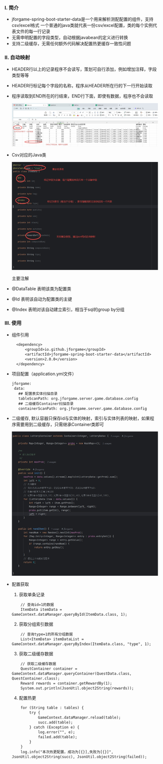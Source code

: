 ### Ⅰ. 简介

- jforgame-spring-boot-starter-data是一个用来解析测配配置的组件，支持csv/excel格式
  一个普通的java类就代表一份csv/excel配置，类的每个实例代表文件的每一行记录
- 无需申明配置的字段类型，自动根据javabean的定义进行转换
- 支持二级缓存，无需任何额外代码解决配置热更缓存一致性问题


### Ⅱ. 自动映射

- HEADER行以上的记录程序不会读写，策划可自行添加，例如增加注释，字段类型等等
- HEADER行标记每个字段的名称，程序从HEADER所在行的下一行开始读取
- 程序读取到END所在的行结束，END行下面，即使有数据，程序也不会读取

  ![Image](../screenshots/csv_file.jpg "配置csv格式")

- Csv对应的Java类

  ![image](../screenshots/csv_bean.jpg "配置对应的java实体")

  主要注解
- @DataTable 表明该类为配置类
- @Id 表明该自动为配置类的主键
- @Index 表明对该自动建立索引，相当于sql的group by分组  

### Ⅲ. 使用
- 组件引用
  ```
    <dependency>
        <groupId>io.github.jforgame</groupId>
        <artifactId>jforgame-spring-boot-starter-data</artifactId>
        <version>2.0.0</version>
    </dependency>
  ```    
- 项目配置（application.yml文件）
   ```
  jforgame:
    data:
      ## 配置表实体扫描目录
      tableScanPath: org.jforgame.server.game.database.config
      ## 二级缓存Container扫描目录
      containerScanPath: org.jforgame.server.game.database.config
  ```

- 二级缓存, 默认容器只保存id与实体的映射，索引与实体列表的映射，如果程序需要用到二级缓存，只需继承Container类即可  

  ![Image](../screenshots/csv_cache.jpg "配置二级缓存容器")

- 配置获取
  1. 获取单条记录
  ```
      // 查询id=1的数据
      ItemData itemData = GameContext.dataManager.queryById(ItemData.class, 1);
  ```
  2. 获取分组索引数据
  ```
      // 查询type=1的所有分组数据
      List<ItemData> itemDataList = GameContext.dataManager.queryByIndex(ItemData.class, "type", 1);
  ```
  3. 获取二级缓存数据
  ```
      // 获取二级缓存数据
      QuestContainer container = GameContext.dataManager.queryContainer(QuestData.class, QuestContainer.class);
      Reward rewards = container.getRewardBy(1);
      System.out.println(JsonUtil.object2String(rewards));
  ```
  4. 配置热更
  ```
      for (String table : tables) {
          try {
              GameContext.dataManager.reload(table);
              succ.add(table);
          } catch (Exception e) {
              log.error("", e);
              failed.add(table);
          }
      }
      log.info("本次热更配置，成功为[{}],失败为[{}]", JsonUtil.object2String(succ), JsonUtil.object2String(failed));
  ```
